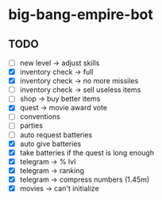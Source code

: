 # big-bang-empire-bot

## TODO

- [ ] new level -> adjust skills
- [x] inventory check -> full
- [x] inventory check -> no more missiles
- [ ] inventory check -> sell useless items
- [ ] shop -> buy better items
- [x] quest -> movie award vote
- [ ] conventions
- [ ] parties
- [ ] auto request batteries
- [x] auto give batteries
- [x] take batteries if the quest is long enough
- [x] telegram -> % lvl
- [x] telegram -> ranking
- [x] telegram -> compress numbers (1.45m)
- [x] movies -> can't initialize
